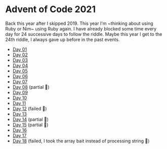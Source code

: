 # Advent of Code 2021
Back this year after I skipped 2019. This year I'm ~thinking about using Ruby or Nim~ using Ruby again.
I have already blocked some time every day for 24 successive days to follow the riddle. 
Maybe this year I get to the 24th riddle, I always gave up before in the past events.

+ [Day 01](day-01/)
+ [Day 02](day-02/)
+ [Day 03](day-03/)
+ [Day 04](day-04/)
+ [Day 05](day-05/)
+ [Day 06](day-06/)
+ [Day 07](day-07/)
+ [Day 08](day-08/) (partial 🤡)
+ [Day 09](day-09/)
+ [Day 10](day-10/)
+ [Day 11](day-11/)
+ [Day 12](day-12/) (failed 💩)
+ [Day 13](day-13/)
+ [Day 14](day-14/) (partial 🤡)
+ [Day 15](day-15/) (partial 🤡)
+ [Day 16](day-16/)
+ [Day 17](day-17/)
+ [Day 18](day-18/) (failed,  I took the array bait instead of processing string 💩)
